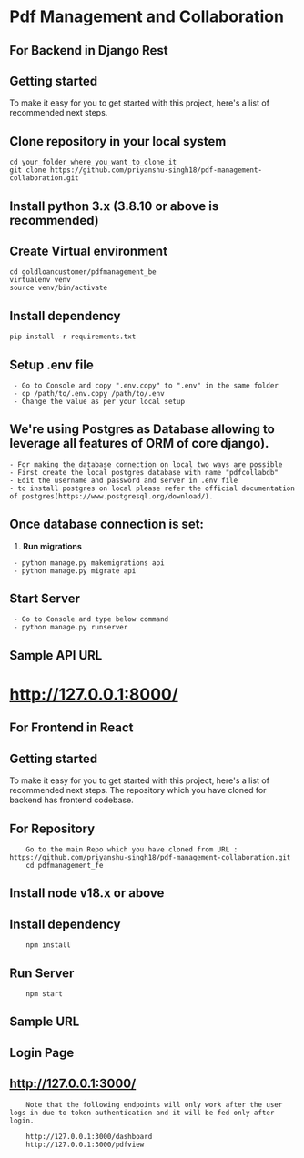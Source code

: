 # Pdf Management and Collaboration

## For Backend in Django Rest

## Getting started

To make it easy for you to get started with this project, here's a list of recommended next steps.

## Clone repository in your local system

```
cd your_folder_where_you_want_to_clone_it
git clone https://github.com/priyanshu-singh18/pdf-management-collaboration.git
```

## Install python 3.x (3.8.10 or above is recommended)

## Create Virtual environment

```
cd goldloancustomer/pdfmanagement_be
virtualenv venv
source venv/bin/activate
```

## Install dependency

```
pip install -r requirements.txt
```

## Setup .env file

```
 - Go to Console and copy ".env.copy" to ".env" in the same folder
 - cp /path/to/.env.copy /path/to/.env
 - Change the value as per your local setup
```

## We're using Postgres as Database allowing to leverage all features of ORM of core django).

```
- For making the database connection on local two ways are possible
- First create the local postgres database with name "pdfcollabdb"
- Edit the username and password and server in .env file
- to install postgres on local please refer the official documentation of postgres(https://www.postgresql.org/download/).
```

## Once database connection is set:

1. **Run migrations**

```
 - python manage.py makemigrations api
 - python manage.py migrate api
```

## Start Server

```
 - Go to Console and type below command
 - python manage.py runserver
```

## Sample API URL

# http://127.0.0.1:8000/

## For Frontend in React

## Getting started

To make it easy for you to get started with this project, here's a list of recommended next steps. The repository which you have cloned for backend has frontend codebase.

## For Repository

```
    Go to the main Repo which you have cloned from URL : https://github.com/priyanshu-singh18/pdf-management-collaboration.git
    cd pdfmanagement_fe
```

## Install node v18.x or above

## Install dependency

```
    npm install
```

## Run Server

```
    npm start
```

## Sample URL

## Login Page

## http://127.0.0.1:3000/

```
    Note that the following endpoints will only work after the user logs in due to token authentication and it will be fed only after login.

    http://127.0.0.1:3000/dashboard
    http://127.0.0.1:3000/pdfview

```
